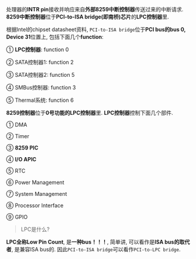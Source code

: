 
处理器的**INTR pin**接收并响应来自**外部8259中断控制器**传送过来的中断请求. **8259中断控制器**位于**PCI\-to\-ISA bridge(即南桥)芯片**的**LPC控制器**里.

根据Intel的chipset datasheet资料, `PCI-to-ISA bridge`位于**PCI bus的bus 0, Device 31**位置上, 包括下面几个**function**:

① **LPC控制器**: function 0

② SATA控制器1: function 2

③ SATA控制器2: function 5

④ SMBus控制器: function 3

⑤ Thermal系统: function 6

**8259控制器**位于**0号功能的LPC控制器**里. **LPC控制器**控制下面几个部件.

① DMA

② Timer

③ **8259 PIC**

④ **I/O APIC**

⑤ RTC

⑥ Power Management

⑦ System Management

⑧ Processor Interface

⑨ GPIO

> LPC是什么?

**LPC全称Low Pin Count**, 是**一种bus！！！**, 简单讲, 可以看作是**ISA bus的取代者**, 是兼容ISA bus的. 因此`PCI-to-ISA bridge`可以看作`PCI-to-LPC bridge`.
